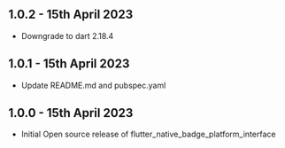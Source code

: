 ## 1.0.2 - 15th April 2023

- Downgrade to dart 2.18.4

## 1.0.1 - 15th April 2023

- Update README.md and pubspec.yaml

## 1.0.0 - 15th April 2023

- Initial Open source release of flutter_native_badge_platform_interface
